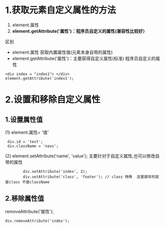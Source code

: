 # 1.获取元素自定义属性的方法

1. element.属性
2. **element.getAttribute('属性')：程序员自定义的属性(兼容性比较好）**

区别

- element.属性 获取内置属性值(元素本身自带的属性)
- element.getAttribute('属性')：主要获得自定义属性(标准) 程序员自定义的属性

```
<div index = "index1"> </div>
element.getAttribute('index1');
```

# 2.设置和移除自定义属性

## 1.设置属性值

(1) element.属性= '值'

```
 div.id = 'test';
 div.className = 'navs';
```

(2) element.setAttribute('name', 'value');  主要针对于自定义属性,也可以修改自带的属性

```
        div.setAttribute('index', 2);
        div.setAttribute('class', 'footer'); // class 特殊  这里面写的就是class 不是className

```

## 2.移除属性值  

removeAttribute('属性');

```
div.removeAttribute('index');
```

